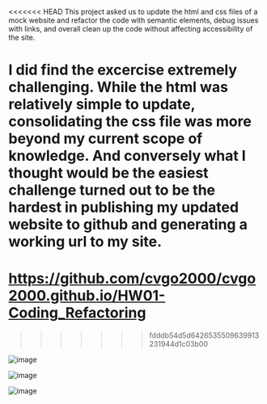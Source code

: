 <<<<<<< HEAD
This project asked us to update the html and css files of a mock website and refactor the code with semantic elements, debug issues with links, and overall clean up the code without affecting accessibility of the site.

I did find the excercise extremely challenging. While the html was relatively simple to update, consolidating the css file was more beyond my current scope of knowledge. And conversely what I thought would be the easiest challenge turned out to be the hardest in publishing my updated website to github and generating a working url to my site.
=======
# https://github.com/cvgo2000/cvgo2000.github.io/HW01-Coding_Refactoring
>>>>>>> fdddb54d5d6426535509639913231944d1c03b00

![image](https://user-images.githubusercontent.com/70659004/94377412-a079ab00-00de-11eb-979c-c7f7e5f076b3.png)

![image](https://user-images.githubusercontent.com/70659004/94377420-ac656d00-00de-11eb-92e8-898653b6c17a.png)

![image](https://user-images.githubusercontent.com/70659004/94377430-c30bc400-00de-11eb-8432-3e22943ba244.png)
